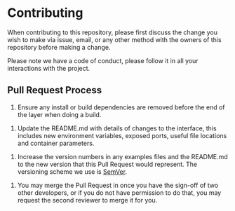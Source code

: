 # Contributing

When contributing to this repository,
please first discuss the change you wish to make via issue,
email, or any other method with the owners
of this repository before making a change.

Please note we have a code of conduct,
please follow it in all your interactions with the project.

## Pull Request Process

1. Ensure any install or build dependencies are removed before the end
    of the layer when doing a build.
<!--  -->
1. Update the README.md with details of changes to the interface,
    this includes new environment variables, exposed ports,
    useful file locations and container parameters.
<!--  -->
1. Increase the version numbers in any examples files
    and the README.md to the new version that this Pull Request would represent.
    The versioning scheme we use is [SemVer](http://semver.org/).
<!--  -->
1. You may merge the Pull Request in once you have the sign-off
    of two other developers, or if you do not have permission to do that,
    you may request the second reviewer to merge it for you.
